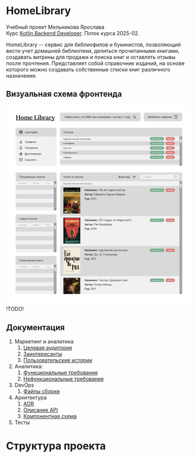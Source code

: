 # HomeLibrary

Учебный проект Мельникова Ярослава\
Курс [Kotlin Backend Developer](https://otus.ru/lessons/kotlin/).
Поток курса 2025-02.

HomeLibrary -- сервис для библиофилов и букинистов, позволяющий вести учет домашней библиотеки, 
делиться прочитанными книгами, создавать витрины для продажи и поиска книг и оставлять отзывы после прочтения.
Представляет собой справочник изданий, на основе которого можно создавать собственные списки книг различного назначения.

## Визуальная схема фронтенда

![Макет фронта](imgs/design-layout.png)
!TODO!

## Документация

1. Маркетинг и аналитика
    1. [Целевая аудитория](./docs/01-biz/01-target-audience.md)
    2. [Заинтересанты](./docs/01-biz/02-stakeholders.md)
    3. [Пользовательские истории](./docs/01-biz/03-bizreq.md)
2. Аналитика:
    1. [Функциональные требования](./docs/02-analysis/01-functional-requiremens.md)
    2. [Нефункциональные требования](./docs/02-analysis/02-nonfunctional-requirements.md)
3. DevOps
    1. [Файлы сборки](./deploy)
4. Архитектура
    1. [ADR](./docs/03-architecture/01-adrs.md)
    2. [Описание API](./docs/03-architecture/02-api.md)
    3. [Компонентная схема](./docs/03-architecture/03-arch.md)
5. Тесты

# Структура проекта
